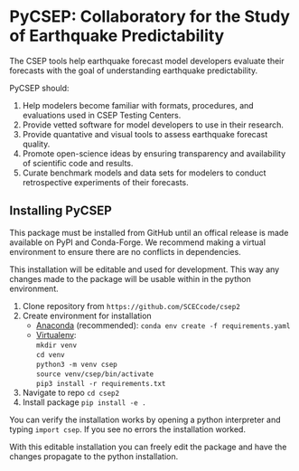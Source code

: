# PyCSEP: Collaboratory for the Study of Earthquake Predictability

The CSEP tools help earthquake forecast model developers evaluate their forecasts with the goal of understanding
earthquake predictability.

PyCSEP should:
1. Help modelers become familiar with formats, procedures, and evaluations used in CSEP Testing Centers.
2. Provide vetted software for model developers to use in their research.
3. Provide quantative and visual tools to assess earthquake forecast quality.
4. Promote open-science ideas by ensuring transparency and availability of scientific code and results.
5. Curate benchmark models and data sets for modelers to conduct retrospective experiments of their forecasts.

## Installing PyCSEP

This package must be installed from GitHub until an offical release is made available on PyPI and Conda-Forge.
We recommend making a virtual environment to ensure there are no conflicts in dependencies.

This installation will be editable and used for development. This way any changes made to the package will be usable
within in the python environment.


1. Clone repository from `https://github.com/SCECcode/csep2`
2. Create environment for installation
    * [Anaconda](https://www.anaconda.com/) (recommended): `conda env create -f requirements.yaml`
    * [Virtualenv](https://packaging.python.org/guides/installing-using-pip-and-virtual-environments/):  
    `mkdir venv`  
    `cd venv`         
    `python3 -m venv csep`    
    `source venv/csep/bin/activate`      
    `pip3 install -r requirements.txt`   
3. Navigate to repo `cd csep2`
4. Install package `pip install -e .`

You can verify the installation works by opening a python interpreter and typing `import csep`. If you see
no errors the installation worked.

With this editable installation you can freely edit the package and have the changes propagate to the python 
installation.





